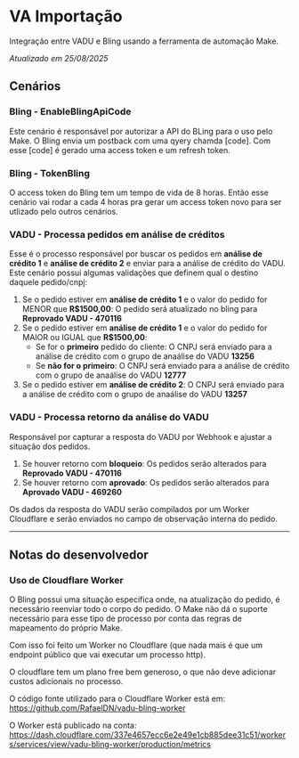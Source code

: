# VA Importação
Integração entre VADU e Bling usando a ferramenta de automação Make.

*Atualizado em 25/08/2025*

## Cenários
### Bling - EnableBlingApiCode
Este cenário é responsável por autorizar a API do BLing para o uso pelo Make.
O Bling envia um postback com uma qyery chamda [code]. Com esse [code] é gerado uma access token e um refresh token.

### Bling - TokenBling
O access token do Bling tem um tempo de vida de 8 horas. Então esse cenário vai rodar a cada 4 horas pra gerar um access token novo para ser utlizado pelo outros cenários.

### VADU - Processa pedidos em análise de créditos
Esse é o processo responsável por buscar os pedidos em **análise de crédito 1** e **análise de crédito 2** e enviar para a análise de crédito do VADU.
Este cenário possui algumas validações que definem qual o destino daquele pedido/cnpj:

1. Se o pedido estiver em **análise de crédito 1** e o valor do pedido for MENOR que **R$1500,00**: O pedido será atualizado no bling para **Reprovado VADU - 470116**
2. Se o pedido estiver em **análise de crédito 1** e o valor do pedido for MAIOR ou IGUAL que **R$1500,00**: 
   - Se for o **primeiro** pedido do cliente:  O CNPJ será enviado para a análise de crédito com o grupo de anaálise do VADU **13256**
   - Se **não for o primeiro**: O CNPJ será enviado para a análise de crédito com o grupo de anaálise do VADU **12777**
3. Se o pedido estiver em **análise de crédito 2**: O CNPJ será enviado para a análise de crédito com o grupo de anaálise do VADU **13257**

### VADU - Processa retorno da análise do VADU
Responsável por capturar a resposta do VADU por Webhook e ajustar a situação dos pedidos.
1. Se houver retorno com **bloqueio**: Os pedidos serão alterados para **Reprovado VADU - 470116**
2. Se houver retorno com **aprovado**: Os pedidos serão alterados para **Aprovado VADU - 469260**

Os dados da resposta do VADU serão compilados por um Worker Cloudflare e serão enviados no campo de observação interna do pedido.

---
## Notas do desenvolvedor
### Uso de Cloudflare Worker
O Bling possui uma situação específica onde, na atualização do pedido, é necessário reenviar todo o corpo do pedido. O Make não dá o suporte necessário para esse tipo de processo por conta das regras de mapeamento do próprio Make. 

Com isso foi feito um Worker no Cloudflare (que nada mais é que um endpoint público que vai executar um processo http).

O cloudflare tem um plano free bem generoso, o que não deve adicionar custos adicionais no processo. 

O código fonte utilizado para o Cloudflare Worker está em: https://github.com/RafaelDN/vadu-bling-worker

O Worker está publicado na conta: https://dash.cloudflare.com/337e4657ecc6e2e49e1cb885dee31c51/workers/services/view/vadu-bling-worker/production/metrics
